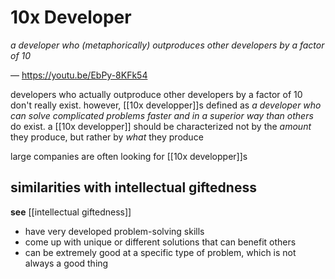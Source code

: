 # 10x Developer

_a developer who (metaphorically) outproduces other developers by a factor of $10$_

&mdash; <https://youtu.be/EbPy-8KFk54>

developers who actually outproduce other developers by a factor of $10$ don't really exist. however, [[10x developper]]s defined as _a developer who can solve complicated problems faster and in a superior way than others_ do exist. a [[10x developper]] should be characterized not by the _amount_ they produce, but rather by _what_ they produce

large companies are often looking for [[10x developper]]s

## similarities with intellectual giftedness

**see** [[intellectual giftedness]]

- have very developed problem-solving skills
- come up with unique or different solutions that can benefit others
- can be extremely good at a specific type of problem, which is not always a good thing
